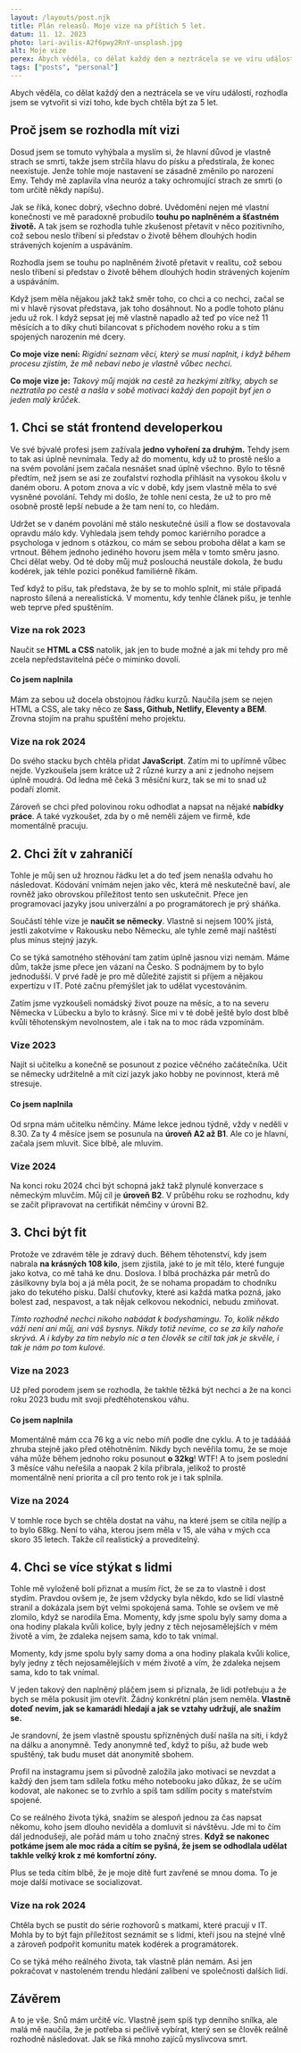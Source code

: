 ```yaml
---
layout: /layouts/post.njk
title: Plán releasů. Moje vize na příštích 5 let.
datum: 11. 12. 2023
photo: lari-avilis-A2f6pwy2RnY-unsplash.jpg
alt: Moje vize
perex: Abych věděla, co dělat každý den a neztrácela se ve víru událostí, rozhodla jsem se vytvořit si vizi toho, kde bych chtěla být za 5 let.
tags: ["posts", "personal"]
---
```


Abych věděla, co dělat každý den a neztrácela se ve víru událostí, rozhodla jsem se vytvořit si vizi toho, kde bych chtěla být za 5 let.

## Proč jsem se rozhodla mít vizi

Dosud jsem se tomuto vyhýbala a myslím si, že hlavní důvod je vlastně strach se smrti, takže jsem strčila hlavu do písku a předstírala, že konec neexistuje. Jenže tohle moje nastavení se zásadně změnilo po narození Emy. Tehdy mě zaplavila vlna neuróz a taky ochromující strach ze smrti (o tom určitě někdy napíšu).

Jak se říká, konec dobrý, všechno dobré. Uvědomění nejen mé vlastní konečnosti ve mě paradoxně probudilo **touhu po naplněném a šťastném životě.** A tak jsem se rozhodla tuhle zkušenost přetavit v něco pozitivního, což sebou neslo tříbení si představ o životě během dlouhých hodin strávených kojením a uspáváním.

<p class="citation__text">Rozhodla jsem se touhu po naplněném životě přetavit v realitu, což sebou neslo tříbení si představ o životě během dlouhých hodin strávených kojením a uspáváním.</>

Když jsem měla nějakou jakž takž směr toho, co chci a co nechci, začal se mi v hlavě rýsovat představa, jak toho dosáhnout. No a podle tohoto plánu jedu už rok. I když sepsat jej mě vlastně napadlo až teď po více než 11 měsících a to díky chuti bilancovat s příchodem nového roku a s tím spojených narozenin mé dcery.

**Co moje vize není:** _Rigidní seznam věcí, který se musí naplnit, i když během procesu zjistím, že mě nebaví nebo je vlastně vůbec nechci._

**Co moje vize je:** _Takový můj maják na cestě za hezkými zítřky, abych se neztratila po cestě a našla v sobě motivaci každý den popojít byť jen o jeden malý krůček._

## 1. Chci se stát frontend developerkou

Ve své bývalé profesi jsem zažívala **jedno vyhoření za druhým.** Tehdy jsem to tak asi úplně nevnímala. Tedy až do momentu, kdy už to prostě nešlo a na svém povolání jsem začala nesnášet snad úplně všechno. Bylo to těsně předtím, než jsem se asi ze zoufalství rozhodla přihlásit na vysokou školu v daném oboru. A potom znova a víc v době, kdy jsem vlastně měla to své vysněné povolání. Tehdy mi došlo, že tohle není cesta, že už to pro mě osobně prostě lepší nebude a že tam není to, co hledám.

Udržet se v daném povolání mě stálo neskutečné úsilí a flow se dostavovala opravdu málo kdy. Vyhledala jsem tehdy pomoc kariérního poradce a psychologa v jednom s otázkou, co mám se sebou proboha dělat a kam se vrtnout. Během jednoho jediného hovoru jsem měla v tomto směru jasno. Chci dělat weby. Od té doby můj muž poslouchá neustále dokola, že budu kodérek, jak téhle pozici poněkud familiérně říkám.

Teď když to píšu, tak představa, že by se to mohlo splnit, mi stále připadá naprosto šílená a nerealistická. V momentu, kdy tenhle článek píšu, je tenhle web teprve před spuštěním. 


### Vize na rok 2023

<div class="post__section">

Naučit se **HTML a CSS** natolik, jak jen to bude možné a jak mi tehdy pro mě zcela nepředstavitelná péče o miminko dovolí.

#### Co jsem naplnila

Mám za sebou už docela obstojnou řádku kurzů. Naučila jsem se nejen HTML a CSS, ale taky něco ze **Sass, Github, Netlify, Eleventy a BEM**. Zrovna stojím na prahu spuštění meho projektu.

</div>

### Vize na rok 2024

<div class="post__section">

Do svého stacku bych chtěla přidat **JavaScript**. Zatím mi to upřímně vůbec nejde. Vyzkoušela jsem krátce už 2 různé kurzy a ani z jednoho nejsem úplně moudrá. Od ledna mě čeká 3 měsíční kurz, tak se mi to snad už podaří zlomit.

Zároveň se chci před polovinou roku odhodlat a napsat na nějaké **nabídky práce**. A také vyzkoušet, zda by o mě neměli zájem ve firmě, kde momentálně pracuju.

</div>

## 2. Chci žít v zahraničí

Tohle je můj sen už hroznou řádku let a do teď jsem nenašla odvahu ho následovat. Kódování vnímám nejen jako věc, která mě neskutečně baví, ale rovněž jako obrovskou příležitost tento sen uskutečnit. Přece jen programovací jazyky jsou univerzální a po programátorech je prý sháňka.

Součástí téhle vize je **naučit se německy**. Vlastně si nejsem 100% jístá, jestli zakotvíme v Rakousku nebo Německu, ale tyhle země mají naštěstí plus mínus stejný jazyk.

Co se týká samotného stěhování tam zatím úplně jasnou vizi nemám. Máme dům, takže jsme přece jen vázaní na Česko. S podnájmem by to bylo jednodušší. V prvé řadě je pro mě důležité zajistit si příjem a nějakou expertízu v IT. Poté začnu přemýšlet jak to udělat vycestováním.

Zatím jsme vyzkoušeli nomádský život pouze na měsíc, a to na severu Německa v Lübecku a bylo to krásný. Sice mi v té době ještě bylo dost blbě kvůli těhotenským nevolnostem, ale i tak na to moc ráda vzpomínám. 

### Vize 2023

<div class="post__section">

Najít si učitelku a konečně se posunout z pozice věčného začátečníka. Učit se německy udržitelně a mít cizí jazyk jako hobby ne povinnost, která mě stresuje.

#### Co jsem naplnila

Od srpna mám učitelku němčiny. Máme lekce jednou týdně, vždy v neděli v 8.30. Za ty 4 měsíce jsem se posunula na **úroveň A2 až B1**. Ale co je hlavní, začala jsem mluvit. Sice blbě, ale mluvím.

</div>

### Vize 2024

<div class="post__section">

Na konci roku 2024 chci být schopná jakž takž plynulé konverzace s německým mluvčím. Můj cíl je **úroveň B2**. V průběhu roku se rozhodnu, kdy se začít připravovat na certifikát němčiny v úrovni B2.

</div>

## 3. Chci být fit

Protože ve zdravém těle je zdravý duch. Během těhotenství, kdy jsem nabrala **na krásných 108 kilo**, jsem zjistila, jaké to je mít tělo, které funguje jako kotva, co mě tahá ke dnu. Doslova. I blbá procházka pár metrů do zásilkovny byla boj a já měla pocit, že se nohama propadám to chodníku jako do tekutého písku. Další chuťovky, které asi každá matka pozná, jako bolest zad, nespavost, a tak nějak celkovou nekodnici, nebudu zmiňovat.

*Tímto rozhodně nechci nikoho nabádat k bodyshamingu. To, kolik někdo váží není ani můj, ani váš bysnys. Nikdy totiž nevíme, co se za kily nahoře skrývá. A i kdyby za tím nebylo nic a ten člověk se cítil tak jak je skvěle, i tak je nám po tom kulové.*

### Vize na 2023

<div class="post__section">

Už před porodem jsem se rozhodla, že takhle těžká být nechci a že na konci roku 2023 budu mít svoji předtěhotenskou váhu.

#### Co jsem naplnila

Momentálně mám cca 76 kg a víc nebo míň podle dne cyklu. A to je tadáááá zhruba stejně jako před otěhotněním. Nikdy bych nevěřila tomu, že se moje váha může během jednoho roku posunout **o 32kg**! WTF! A to jsem poslední 3 měsíce váhu neřešila a naopak 2 kila přibrala, jelikož to prostě momentálně není priorita a cíl pro tento rok je i tak splnila.

</div>

### Vize na 2024

<div class="post__section">

V tomhle roce bych se chtěla dostat na váhu, na které jsem se cítila nejlíp a to bylo 68kg. Není to váha, kterou jsem měla v 15, ale váha v mých cca skoro 35 letech. Takže cíl realistický a proveditelný.

</div>

## 4. Chci se více stýkat s lidmi

Tohle mě vyloženě bolí přiznat a musím říct, že se za to vlastně i dost stydím. Pravdou ovšem je, že jsem vždycky byla někdo, kdo se lidí vlastně stranil a dokázala jsem být velmi spokojená sama. Tohle se ovšem ve mě zlomilo, když se narodila Ema. Momenty, kdy jsme spolu byly samy doma a ona hodiny plakala kvůli kolice, byly jedny z těch nejosamělejších v mém životě a vím, že zdaleka nejsem sama, kdo to tak vnímal.

<p class="citation__text">Momenty, kdy jsme spolu byly samy doma a ona hodiny plakala kvůli kolice, byly jedny z těch nejosamělejších v mém životě a vím, že zdaleka nejsem sama, kdo to tak vnímal.</p>

V jeden takový den naplněný pláčem jsem si přiznala, že lidi potřebuju a že bych se měla pokusit jim otevřít. Žádný konkrétní plán jsem neměla. **Vlastně doteď nevím, jak se kamarádi hledají a jak se vztahy udržují, ale snažím se.**

Je srandovní, že jsem vlastně spoustu spřízněných duší našla na síti, i když na dálku a anonymně. Tedy anonymně teď, když to píšu, až bude web spuštěný, tak budu muset dát anonymitě sbohem.

Profil na instagramu jsem si původně založila jako motivaci se nevzdat a každý den jsem tam sdílela fotku mého notebooku jako důkaz, že se učím kodovat, ale nakonec se to zvrhlo a spíš tam sdílím pocity s mateřstvím spojené.

Co se reálného života týká, snažím se alespoň jednou za čas napsat někomu, koho jsem dlouho neviděla a domluvit si návštěvu. Jde mi to čím dál jednodušeji, ale pořád mám u toho značný stres. **Když se nakonec potkáme jsem ale moc ráda a cítím se pyšná, že jsem se odhodlala udělat takhle velký krok z mé komfortní zóny.**

Plus se teda cítím blbě, že je moje dítě furt zavřené se mnou doma. To je moje další motivace se socializovat.

### Vize na rok 2024

<div class="post__section">

Chtěla bych se pustit do série rozhovorů s matkami, které pracují v IT. Mohla by to být fajn příležitost seznámit se s lidmi, kteří jsou na stejné vlně a zároveň podpořit komunitu matek kodérek a programátorek.

Co se týká mého reálného života, tak vlastně plán nemám. Asi jen pokračovat v nastoleném trendu hledání zalíbení ve společnosti dalších lidí.

</div>

## Závěrem

A to je vše. Snů mám určitě víc. Vlastně jsem spíš typ denního snílka, ale malá mě naučila, že je potřeba si pečlivě vybírat, který sen se člověk reálně rozhodně následovat. Jak se říká mnoho zajíců myslivcova smrt.